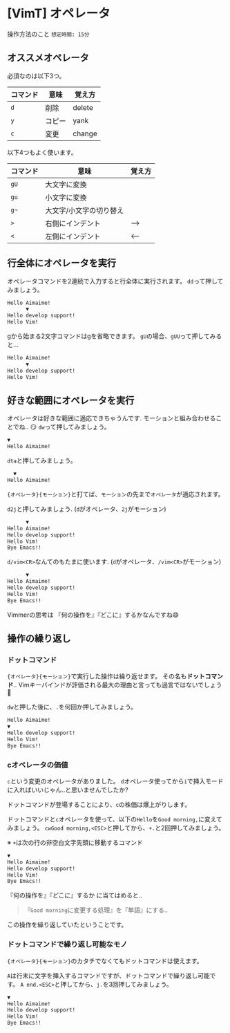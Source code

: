 # [VimT] オペレータ

操作方法のこと `想定時間: 15分`


オススメオペレータ
------------------

必須なのは以下3つ。

| コマンド |          意味           | 覚え方 |
| -------- | ----------------------- | ------ |
| `d`      | 削除                    | delete |
| `y`      | コピー                  | yank   |
| `c`      | 変更                    | change |

以下4つもよく使います。

| コマンド |          意味           | 覚え方 |
| -------- | ----------------------- | ------ |
| `gU`     | 大文字に変換            |        |
| `gu`     | 小文字に変換            |        |
| `g~`     | 大文字/小文字の切り替え |        |
| `>`      | 右側にインデント        | -->    |
| `<`      | 左側にインデント        | <--    |


行全体にオペレータを実行
------------------------

オペレータコマンドを2連続で入力すると行全体に実行されます。
`dd`って押してみましょう。

```txt
Hello Aimaime!
      ▼
Hello develop support!
Hello Vim!
```

gから始まる2文字コマンドはgを省略できます。
`gU`の場合、`gUU`って押してみると...

```txt
Hello Aimaime!
      ▼
Hello develop support!
Hello Vim!
```


好きな範囲にオペレータを実行
----------------------------

オペレータは好きな範囲に適応できちゃうんです. モーションと組み合わせることでね.. 😏
`dw`って押してみましょう。

```txt
▼
Hello Aimaime!
```

`dta`と押してみましょう。

```txt
  ▼
Hello Aimaime!
```

`{オペレータ}{モーション}`と打てば、`モーション`の先まで`オペレータ`が適応されます。

`d2j`と押してみましょう. (`d`がオペレータ、`2j`がモーション)

```txt
      ▼
Hello Aimaime!
Hello develop support!
Hello Vim!
Bye Emacs!!
```

`d/vim<CR>`なんてのもたまに使います. (`d`がオペレータ、`/vim<CR>`がモーション)

```txt
      ▼
Hello Aimaime!
Hello develop support!
Hello Vim!
Bye Emacs!!
```

Vimmerの思考は 『何の操作を』『どこに』するかなんですね😄


操作の繰り返し
--------------

### ドットコマンド

`{オペレータ}{モーション}`で実行した操作は繰り返せます。
その名も**ドットコマンド**.. Vimキーバインドが評価される最大の理由と言っても過言ではないでしょう💚

`dw`と押した後に、`.`を何回か押してみましょう。

```txt
Hello Aimaime!
▼
Hello develop support!
Hello Vim!
Bye Emacs!!
```

### cオペレータの価値

`c`という変更のオペレータがありました。
`d`オペレータ使ってから`i`で挿入モードに入ればいいじゃん..と思いませんでしたか?

ドットコマンドが登場することにより、`c`の株価は爆上がりします。

ドットコマンドと`c`オペレータを使って、以下の`Hello`を`Good morning,`に変えてみましょう。
`cwGood morning,<ESC>`と押してから、`+.`と2回押してみましょう。

※ `+`は次の行の非空白文字先頭に移動するコマンド

```txt
▼
Hello Aimaime!
Hello develop support!
Hello Vim!
Bye Emacs!!
```

『何の操作を』『どこに』するか に当てはめると..

>『`Good morning`に変更する処理』を『単語』にする..

この操作を繰り返していたということです。


### ドットコマンドで繰り返し可能なモノ

`{オペレータ}{モーション}`のカタチでなくてもドットコマンドは使えます。

`A`は行末に文字を挿入するコマンドですが、ドットコマンドで繰り返し可能です。
`A end.<ESC>`と押してから、`j.`を3回押してみましょう。

```txt
▼
Hello Aimaime!
Hello develop support!
Hello Vim!
Bye Emacs!!
```
